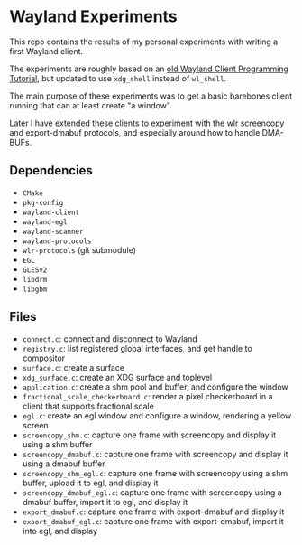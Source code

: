 # Wayland Experiments

This repo contains the results of my personal experiments with writing a first
Wayland client.

The experiments are roughly based on an [old Wayland Client Programming Tutorial][1],
but updated to use `xdg_shell` instead of `wl_shell`.

The main purpose of these experiments was to get a basic barebones client
running that can at least create "a window".

Later I have extended these clients to experiment with the wlr screencopy and
export-dmabuf protocols, and especially around how to handle DMA-BUFs.

## Dependencies

- `CMake`
- `pkg-config`
- `wayland-client`
- `wayland-egl`
- `wayland-scanner`
- `wayland-protocols`
- `wlr-protocols` (git submodule)
- `EGL`
- `GLESv2`
- `libdrm`
- `libgbm`

## Files

- `connect.c`: connect and disconnect to Wayland
- `registry.c`: list registered global interfaces, and get handle to compositor
- `surface.c`: create a surface
- `xdg_surface.c`: create an XDG surface and toplevel
- `application.c`: create a shm pool and buffer, and configure the window
- `fractional_scale_checkerboard.c`: render a pixel checkerboard in a client that supports fractional scale
- `egl.c`: create an egl window and configure a window, rendering a yellow screen
- `screencopy_shm.c`: capture one frame with screencopy and display it using a shm buffer
- `screencopy_dmabuf.c`: capture one frame with screencopy and display it using a dmabuf buffer
- `screencopy_shm_egl.c`: capture one frame with screencopy using a shm buffer, upload it to egl, and display it
- `screencopy_dmabuf_egl.c`: capture one frame with screencopy using a dmabuf buffer, import it to egl, and display it
- `export_dmabuf.c`: capture one frame with export-dmabuf and display it
- `export_dmabuf_egl.c`: capture one frame with export-dmabuf, import it into egl, and display

[1]: https://jan.newmarch.name/Wayland/ProgrammingClient/
